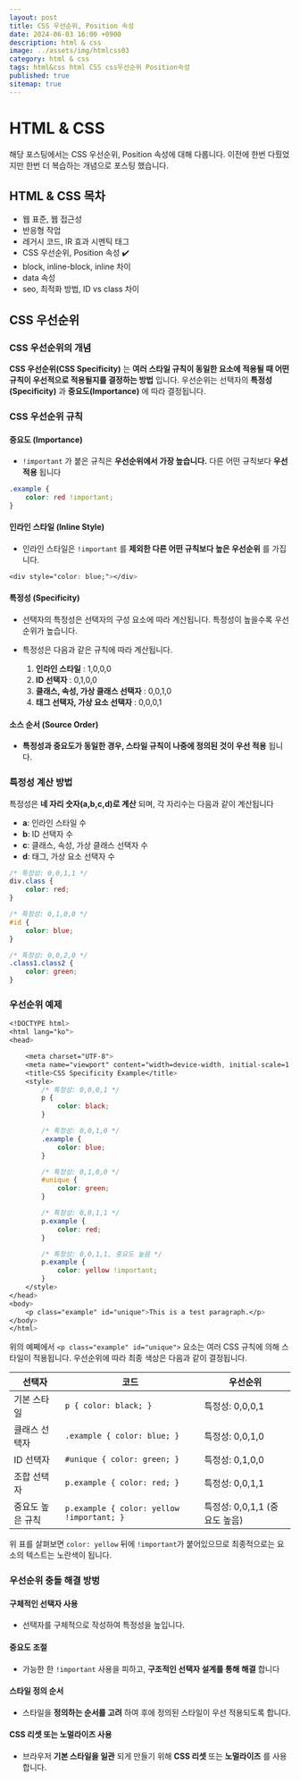 ```yaml
---
layout: post
title: CSS 우선순위, Position 속성
date: 2024-06-03 16:00 +0900
description: html & css
image: ../assets/img/htmlcss03
category: html & css
tags: html&css html CSS css우선순위 Position속성
published: true
sitemap: true
---
```


# HTML & CSS
해당 포스팅에서는 CSS 우선순위, Position 속성에 대해 다룹니다. 이전에 한번 다뤘었지만 한번 더 복습하는 개념으로 포스팅 했습니다.<br />


## __HTML & CSS 목차__
* 웹 표준, 웹 접근성 <br/>
* 반응형 작업 <br/>
* 레거시 코드, IR 효과 시멘틱 태그<br/>
* CSS 우선순위, Position 속성 ✔️<br/>
* block, inline-block, inline 차이<br/>
* data 속성<br/>
* seo, 최적화 방법, ID vs class 차이<br/>

## __CSS 우선순위__<br/>

### __CSS 우선순위의 개념__
__CSS 우선순위(CSS Specificity)__ 는 __여러 스타일 규칙이 동일한 요소에 적용될 때 어떤 규칙이 우선적으로 적용될지를 결정하는 방법__ 입니다. 우선순위는 선택자의 __특정성(Specificity)__ 과 __중요도(Importance)__ 에 따라 결정됩니다.

### __CSS 우선순위 규칙__

#### __중요도 (Importance)__

* `!important` 가 붙은 규칙은 __우선순위에서 가장 높습니다.__ 다른 어떤 규칙보다 __우선 적용__ 됩니다<br/>

```css
.example {
    color: red !important;
}
```

#### __인라인 스타일 (Inline Style)__

* 인라인 스타일은 `!important` 를 __제외한 다른 어떤 규칙보다 높은 우선순위__ 를 가집니다.<br/>

```css
<div style="color: blue;"></div>
```

#### __특정성 (Specificity)__

* 선택자의 특정성은 선택자의 구성 요소에 따라 계산됩니다. 특정성이 높을수록 우선순위가 높습니다.<br/>

* 특정성은 다음과 같은 규칙에 따라 계산됩니다. <br/>

    1. __인라인 스타일__ : 1,0,0,0
    2. __ID 선택자__ : 0,1,0,0
    3. __클래스, 속성, 가상 클래스 선택자__ : 0,0,1,0
    4. __태그 선택자, 가상 요소 선택자__ : 0,0,0,1

#### __소스 순서 (Source Order)__

* __특정성과 중요도가 동일한 경우, 스타일 규칙이 나중에 정의된 것이 우선 적용__ 됩니다.

### __특정성 계산 방법__
특정성은 __네 자리 숫자(a,b,c,d)로 계산__ 되며, 각 자리수는 다음과 같이 계산됩니다

* __a__: 인라인 스타일 수
* __b__: ID 선택자 수
* __c__: 클래스, 속성, 가상 클래스 선택자 수
* __d__: 태그, 가상 요소 선택자 수

```css
/* 특정성: 0,0,1,1 */
div.class {
    color: red;
}

/* 특정성: 0,1,0,0 */
#id {
    color: blue;
}

/* 특정성: 0,0,2,0 */
.class1.class2 {
    color: green;
}
```

### __우선순위 예제__

```css
<!DOCTYPE html>
<html lang="ko">
<head>

    <meta charset="UTF-8">
    <meta name="viewport" content="width=device-width, initial-scale=1.0">
    <title>CSS Specificity Example</title>
    <style>
        /* 특정성: 0,0,0,1 */
        p {
            color: black;
        }

        /* 특정성: 0,0,1,0 */
        .example {
            color: blue;
        }

        /* 특정성: 0,1,0,0 */
        #unique {
            color: green;
        }

        /* 특정성: 0,0,1,1 */
        p.example {
            color: red;
        }

        /* 특정성: 0,0,1,1, 중요도 높음 */
        p.example {
            color: yellow !important;
        }
    </style>
</head>
<body>
    <p class="example" id="unique">This is a test paragraph.</p>
</body>
</html>
```

위의 예쩨에서 `<p class="example" id="unique">` 요소는 여러 CSS 규칙에 의해 스타일이 적용됩니다. 우선순위에 따라 최종 색상은 다음과 같이 결정됩니다.

|선택자|코드|우선순위|
|---|---|---|
|기본 스타일| `p { color: black; }` |특정성: 0,0,0,1|
|클래스 선택자| `.example { color: blue; }` |특정성: 0,0,1,0|
|ID 선택자| `#unique { color: green; }` |특정성: 0,1,0,0|
|조합 선택자| `p.example { color: red; }` |특정성: 0,0,1,1|
|중요도 높은 규칙| `p.example { color: yellow !important; }` |특정성: 0,0,1,1 (중요도 높음)|

위 표를 살펴보면 `color: yellow` 뒤에 `!important`가 붙어있으므로 최종적으로는 요소의 텍스트는 노란색이 됩니다.

### __우선순위 충돌 해결 방벙__

#### __구체적인 선택자 사용__
* 선택자를 구체적으로 작성하여 특정성을 높입니다.

#### __중요도 조절__
* 가능한 한 `!important` 사용을 피하고, __구조적인 선택자 설계를 통해 해결__ 합니다

#### __스타일 정의 순서__
* 스타일을 __정의하는 순서를 고려__ 하여 후에 정의된 스타일이 우선 적용되도록 합니다.

#### __CSS 리셋 또는 노멀라이즈 사용__
* 브라우저 __기본 스타일을 일관__ 되게 만들기 위해 __CSS 리셋__ 또는 __노멀라이즈__ 를 사용합니다.